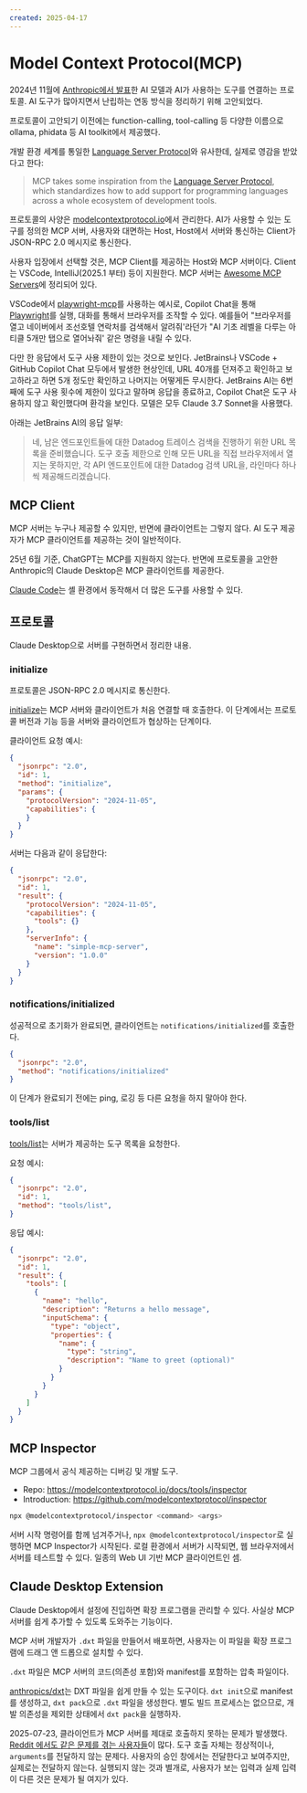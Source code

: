 ```yaml
---
created: 2025-04-17
---
```

# Model Context Protocol(MCP)

2024년 11월에 [Anthropic에서 발표](https://www.anthropic.com/news/model-context-protocol)한 AI 모델과 AI가 사용하는 도구를 연결하는 프로토콜.
AI 도구가 많아지면서 난립하는 연동 방식을 정리하기 위해 고안되었다.

프로토콜이 고안되기 이전에는 function-calling, tool-calling 등 다양한 이름으로 ollama, phidata 등 AI toolkit에서 제공했다.

개발 환경 세계를 통일한 [Language Server Protocol](/docs/wiki/language-server-protocol.md)와 유사한데,
실제로 영감을 받았다고 한다:

> MCP takes some inspiration from the [Language Server Protocol](https://microsoft.github.io/language-server-protocol/), which standardizes how to add support for programming languages across a whole ecosystem of development tools.

프로토콜의 사양은 [modelcontextprotocol.io](https://modelcontextprotocol.io/specification)에서 관리한다.
AI가 사용할 수 있는 도구를 정의한 MCP 서버, 사용자와 대면하는 Host, Host에서 서버와 통신하는 Client가 JSON-RPC 2.0 메시지로 통신한다.

사용자 입장에서 선택할 것은, MCP Client를 제공하는 Host와 MCP 서버이다.
Client는 VSCode, IntelliJ(2025.1 부터) 등이 지원한다.
MCP 서버는 [Awesome MCP Servers](https://github.com/punkpeye/awesome-mcp-servers)에 정리되어 있다.

VSCode에서 [playwright-mcp](/docs/wiki/playwright.md#playwright-mcp)를 사용하는 예시로,
Copilot Chat을 통해 [Playwright](/docs/wiki/playwright.md)를 실행, 대화를 통해서 브라우저를 조작할 수 있다.
예를들어 "브라우저를 열고 네이버에서 조선호텔 연락처를 검색해서 알려줘'라던가 "AI 기초 레벨을 다루는 아티클 5개만 탭으로 열어놔줘' 같은 명령을 내릴 수 있다.

다만 한 응답에서 도구 사용 제한이 있는 것으로 보인다. JetBrains나 VSCode + GitHub Copilot Chat 모두에서 발생한 현상인데,
URL 40개를 던져주고 확인하고 보고하라고 하면 5개 정도만 확인하고 나머지는 어떻게든 무시한다.
JetBrains AI는 6번째에 도구 사용 횟수에 제한이 있다고 말하며 응답을 종료하고, Copilot Chat은 도구 사용하지 않고 확인했다며 환각을 보인다.
모델은 모두 Claude 3.7 Sonnet을 사용했다.

아래는 JetBrains AI의 응답 일부:

> 네, 남은 엔드포인트들에 대한 Datadog 트레이스 검색을 진행하기 위한 URL 목록을 준비했습니다. 도구 호출 제한으로 인해 모든 URL을 직접 브라우저에서 열지는 못하지만, 각 API 엔드포인트에 대한 Datadog 검색 URL을, 라인마다 하나씩 제공해드리겠습니다.

## MCP Client

MCP 서버는 누구나 제공할 수 있지만, 반면에 클라이언트는 그렇지 않다.
AI 도구 제공자가 MCP 클라이언트를 제공하는 것이 일반적이다.

25년 6월 기준, ChatGPT는 MCP를 지원하지 않는다.
반면에 프로토콜을 고안한 Anthropic의 Claude Desktop은 MCP 클라이언트를 제공한다.

[Claude Code](#claude-code)는 셸 환경에서 동작해서 더 많은 도구를 사용할 수 있다.

## 프로토콜

Claude Desktop으로 서버를 구현하면서 정리한 내용.

### initialize

프로토콜은 JSON-RPC 2.0 메시지로 통신한다.

[initialize](https://modelcontextprotocol.io/specification/2025-06-18/basic/lifecycle#initialization)는 MCP 서버와 클라이언트가 처음 연결할 때 호출한다.
이 단계에서는 프로토콜 버전과 기능 등을 서버와 클라이언트가 협상하는 단계이다.

클라이언트 요청 예시:

```json
{
  "jsonrpc": "2.0",
  "id": 1,
  "method": "initialize",
  "params": {
    "protocolVersion": "2024-11-05",
    "capabilities": {
    }
  }
}
```

서버는 다음과 같이 응답한다:

```json
{
  "jsonrpc": "2.0",
  "id": 1,
  "result": {
    "protocolVersion": "2024-11-05",
    "capabilities": {
      "tools": {}
    },
    "serverInfo": {
      "name": "simple-mcp-server",
      "version": "1.0.0"
    }
  }
}
```

### notifications/initialized

성공적으로 초기화가 완료되면, 클라이언트는 `notifications/initialized`를 호출한다.

```json
{
  "jsonrpc": "2.0",
  "method": "notifications/initialized"
}
```

이 단계가 완료되기 전에는 ping, 로깅 등 다른 요청을 하지 말아야 한다.

### tools/list

[tools/list](https://modelcontextprotocol.io/specification/2025-06-18/server/tools#protocol-messages)는 서버가 제공하는 도구 목록을 요청한다.

요청 예시:

```json
{
  "jsonrpc": "2.0",
  "id": 1,
  "method": "tools/list",
}
```

응답 예시:

```json
{
  "jsonrpc": "2.0",
  "id": 1,
  "result": {
    "tools": [
      {
        "name": "hello",
        "description": "Returns a hello message",
        "inputSchema": {
          "type": "object",
          "properties": {
            "name": {
              "type": "string",
              "description": "Name to greet (optional)"
            }
          }
        }
      }
    ]
  }
}
```

## MCP Inspector

MCP 그룹에서 공식 제공하는 디버깅 및 개발 도구.

- Repo: https://modelcontextprotocol.io/docs/tools/inspector
- Introduction: https://github.com/modelcontextprotocol/inspector

```bash
npx @modelcontextprotocol/inspector <command> <args>
```

서버 시작 명령어를 함께 넘겨주거나, `npx @modelcontextprotocol/inspector`로 실행하면 MCP Inspector가 시작된다.
로컬 환경에서 서버가 시작되면, 웹 브라우저에서 서버를 테스트할 수 있다. 일종의 Web UI 기반 MCP 클라이언트인 셈.

## Claude Desktop Extension

Claude Desktop에서 설정에 진입하면 확장 프로그램을 관리할 수 있다.
사실상 MCP 서버를 쉽게 추가할 수 있도록 도와주는 기능이다.

MCP 서버 개발자가 `.dxt` 파일을 만들어서 배포하면, 사용자는 이 파일을 확장 프로그램에 드래그 앤 드롭으로 설치할 수 있다.

`.dxt` 파일은 MCP 서버의 코드(의존성 포함)와 manifest를 포함하는 압축 파일이다.

[anthropics/dxt](https://github.com/anthropics/dxt)는 DXT 파일을 쉽게 만들 수 있는 도구이다.
`dxt init`으로 manifest를 생성하고, `dxt pack`으로 `.dxt` 파일을 생성한다.
별도 빌드 프로세스는 없으므로, 개발 의존성을 제외한 상태에서 `dxt pack`을 실행하자.

2025-07-23, 클라이언트가 MCP 서버를 제대로 호출하지 못하는 문제가 발생했다.
[Reddit 에서도 같은 문제를 겪는 사용자들](https://www.reddit.com/r/ClaudeAI/comments/1m6zckh/local_mcp_servers_just_stopped_working/)이 많다.
도구 호출 자체는 정상적이나, `arguments`를 전달하지 않는 문제다. 사용자의 승인 창에서는 전달한다고 보여주지만, 실제로는 전달하지 않는다.
실행되지 않는 것과 별개로, 사용자가 보는 입력과 실제 입력이 다른 것은 문제가 될 여지가 있다.
